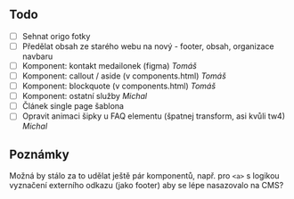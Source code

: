 ## Todo

- [ ] Sehnat origo fotky
- [ ] Předělat obsah ze starého webu na nový - footer, obsah, organizace navbaru
- [ ] Komponent: kontakt medailonek (figma) _Tomáš_
- [ ] Komponent: callout / aside (v components.html) _Tomáš_
- [ ] Komponent: blockquote (v components.html) _Tomáš_
- [ ] Komponent: ostatní služby _Michal_
- [ ] Článek single page šablona
- [ ] Opravit animaci šipky u FAQ elementu (špatnej transform, asi kvůli tw4) _Michal_

## Poznámky
Možná by stálo za to udělat ještě pár komponentů, např. pro `<a>` s logikou vyznačení externího odkazu (jako footer) aby se lépe nasazovalo na CMS?


